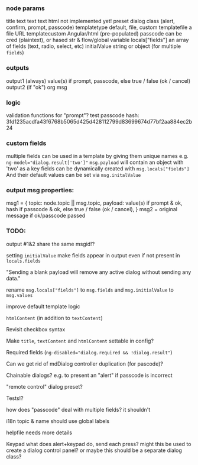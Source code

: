 ### node params 
title             text 
text              text 
html              not implemented yet! 
preset            dialog class (alert, confirm, prompt, passcode)
templatetype      default, file, custom
templatefile      a file URL
templatecustom    Angular/html (pre-populated)
passcode          can be cred (plaintext), or hased str & flow/global variable
locals["fields"]  an array of fields (text, radio, select, etc)
initialValue      string or object (for multiple `fields`)

### outputs 
output1 (always)               value(s) if prompt, passcode, else true / false (ok / cancel)
output2 (if "ok")              org msg

### logic
validation functions for "prompt"?
test passcode hash: 3fd1235acdfa43f6768b5065d425d428112799d83699674d77bf2aa884ec2b24

### custom fields
multiple fields can be used in a template by giving them unique names e.g. `ng-model="dialog.result['two']"`
    `msg.payload` will contain an object with 'two' as a key
    fields can be dynamically created with `msg.locals["fields"]`
    And their default values can be set via `msg.initalValue`

### output msg properties:
msg1 = {
  topic: node.topic || msg.topic,
  payload: value(s) if prompt & ok, hash if passcode & ok, else true / false (ok / cancel),
}
msg2 = original message if ok/passcode passed

### TODO:
output #1&2 share the same msgid!?

setting `initialValue` make fields appear in output even if not present in `locals.fields`

"Sending a blank payload will remove any active dialog without sending any data."

rename `msg.locals["fields"]` to `msg.fields` and `msg.initialValue` to `msg.values`

improve default template logic

`htmlContent` (in addition to `textContent`)

Revisit checkbox syntax

Make `title`, `textContent` and `htmlContent` settable in config? 

Required fields (`ng-disabled="dialog.required && !dialog.result"`)

Can we get rid of mdDialog controller duplication (for pascode)? 

Chainable dialogs? e.g. to present an "alert" if passcode is incorrect

"remote control" dialog preset?

Tests!?

how does "passcode" deal with multiple fields? 
  it shouldn't

i18n
  topic & name should use global labels

helpfile
  needs more details

Keypad 
  what does alert+keypad do, send each press?
  might this be used to create a dialog control panel?
  or maybe this should be a separate dialog class? 
